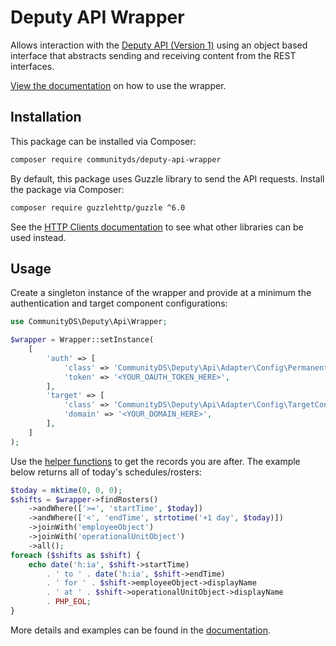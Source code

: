 # Deputy API Wrapper

Allows interaction with the [Deputy API (Version 1)](https://www.deputy.com/api-doc/Welcome) using an object based interface that abstracts sending and receiving content from the REST interfaces.

[View the documentation](docs/index.md) on how to use the wrapper.

## Installation

This package can be installed via Composer:

```bash
composer require communityds/deputy-api-wrapper
```

By default, this package uses Guzzle library to send the API requests.
Install the package via Composer:

```bash
composer require guzzlehttp/guzzle ^6.0
```

See the [HTTP Clients documentation](docs/http_clients.md) to see what other libraries can be used instead.

## Usage

Create a singleton instance of the wrapper and provide at a minimum the authentication and target component configurations:

```php
use CommunityDS\Deputy\Api\Wrapper;

$wrapper = Wrapper::setInstance(
    [
        'auth' => [
            'class' => 'CommunityDS\Deputy\Api\Adapter\Config\PermanentToken',
            'token' => '<YOUR_OAUTH_TOKEN_HERE>',
        ],
        'target' => [
            'class' => 'CommunityDS\Deputy\Api\Adapter\Config\TargetConfig',
            'domain' => '<YOUR_DOMAIN_HERE>',
        ],
    ]
);
```

Use the [helper functions](docs/resources.md) to get the records you are after.
The example below returns all of today's schedules/rosters:

```php
$today = mktime(0, 0, 0);
$shifts = $wrapper->findRosters()
    ->andWhere(['>=', 'startTime', $today])
    ->andWhere(['<', 'endTime', strtotime('+1 day', $today)])
    ->joinWith('employeeObject')
    ->joinWith('operationalUnitObject')
    ->all();
foreach ($shifts as $shift) {
    echo date('h:ia', $shift->startTime)
        . ' to ' . date('h:ia', $shift->endTime)
        . ' for ' . $shift->employeeObject->displayName
        . ' at ' . $shift->operationalUnitObject->displayName
        . PHP_EOL;
}
```

More details and examples can be found in the [documentation](docs/index.md).

